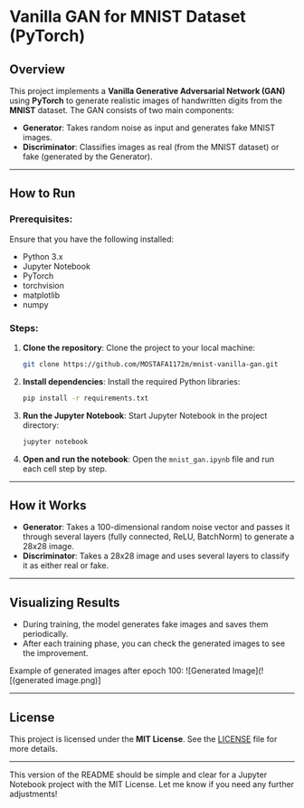 # Vanilla GAN for MNIST Dataset (PyTorch)

## Overview
This project implements a **Vanilla Generative Adversarial Network (GAN)** using **PyTorch** to generate realistic images of handwritten digits from the **MNIST** dataset. The GAN consists of two main components:

- **Generator**: Takes random noise as input and generates fake MNIST images.
- **Discriminator**: Classifies images as real (from the MNIST dataset) or fake (generated by the Generator).

---

## How to Run

### Prerequisites:
Ensure that you have the following installed:
- Python 3.x
- Jupyter Notebook
- PyTorch
- torchvision
- matplotlib
- numpy

### Steps:
1. **Clone the repository**:
   Clone the project to your local machine:
   ```bash
   git clone https://github.com/MOSTAFA1172m/mnist-vanilla-gan.git
   
   ```

2. **Install dependencies**:
   Install the required Python libraries:
   ```bash
   pip install -r requirements.txt
   ```

3. **Run the Jupyter Notebook**:
   Start Jupyter Notebook in the project directory:
   ```bash
   jupyter notebook
   ```

4. **Open and run the notebook**:
   Open the `mnist_gan.ipynb` file and run each cell step by step.

---

## How it Works

- **Generator**: Takes a 100-dimensional random noise vector and passes it through several layers (fully connected, ReLU, BatchNorm) to generate a 28x28 image.
- **Discriminator**: Takes a 28x28 image and uses several layers to classify it as either real or fake.

---

## Visualizing Results

- During training, the model generates fake images and saves them periodically.
- After each training phase, you can check the generated images to see the improvement.

Example of generated images after epoch 100:
![Generated Image](![(generated image.png)]

---

## License

This project is licensed under the **MIT License**. See the [LICENSE](LICENSE) file for more details.

---

This version of the README should be simple and clear for a Jupyter Notebook project with the MIT License. Let me know if you need any further adjustments!
